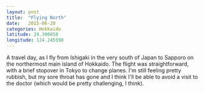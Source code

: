 ```yaml
---
layout: post
title:  "Flying North"
date:   2015-06-20
categories: Hokkaido
latitude: 24.396058
longitude: 124.245598
---
```


A travel day, as I fly from Ishigaki in the very south of Japan to Sapporo on the northermost main island of Hokkaido. The flight was straightforward, with a brief stopover in Tokyo to change planes. I'm still feeling pretty rubbish, but my sore throat has gone and I think I'll be able to avoid a visit to the doctor (which would be pretty challenging, I think).
